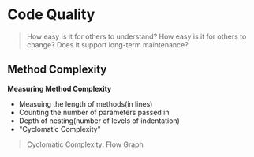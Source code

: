 
# Code Quality

> How easy is it for others to understand?
> How easy is it for others to change?
> Does it support long-term maintenance?

## Method Complexity

**Measuring Method Complexity**
- Measuing the length of methods(in lines)
- Counting the number of parameters passed in
- Depth of nesting(number of levels of indentation)
- "Cyclomatic Complexity"
> Cyclomatic Complexity: Flow Graph
